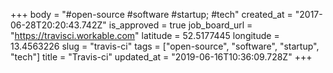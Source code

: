 +++
body = "#open-source #software #startup; #tech"
created_at = "2017-06-28T20:20:43.742Z"
is_approved = true
job_board_url = "https://travisci.workable.com"
latitude = 52.5177445
longitude = 13.4563226
slug = "travis-ci"
tags = ["open-source", "software", "startup", "tech"]
title = "Travis-ci"
updated_at = "2019-06-16T10:36:09.728Z"
+++
